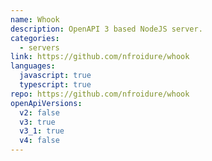 ```yaml
---
name: Whook
description: OpenAPI 3 based NodeJS server.
categories:
  - servers
link: https://github.com/nfroidure/whook
languages:
  javascript: true
  typescript: true
repo: https://github.com/nfroidure/whook
openApiVersions:
  v2: false
  v3: true
  v3_1: true
  v4: false
---
```

